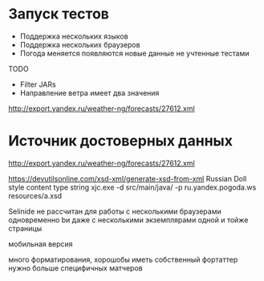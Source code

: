 Запуск тестов
=============




- Поддержка нескольких языков
- Поддержка нескольких браузеров
- Погода меняется появляются новые данные не учтенные тестами 

TODO
- Filter JARs
- Направление ветра имеет два значения

http://export.yandex.ru/weather-ng/forecasts/27612.xml

Источник достоверных данных
============================
http://export.yandex.ru/weather-ng/forecasts/27612.xml

https://devutilsonline.com/xsd-xml/generate-xsd-from-xml
Russian Doll style content type string
xjc.exe -d src/main/java/ -p ru.yandex.pogoda.ws resources/a.xsd

Selinide не рассчитан для работы с несколькими браузерами одновременно bи даже с несколькими экземплярами одной и тойже страницы

мобильная версия

много форматирования, хорошобы иметь собственный фортаттер
нужно больше специфичных матчеров


